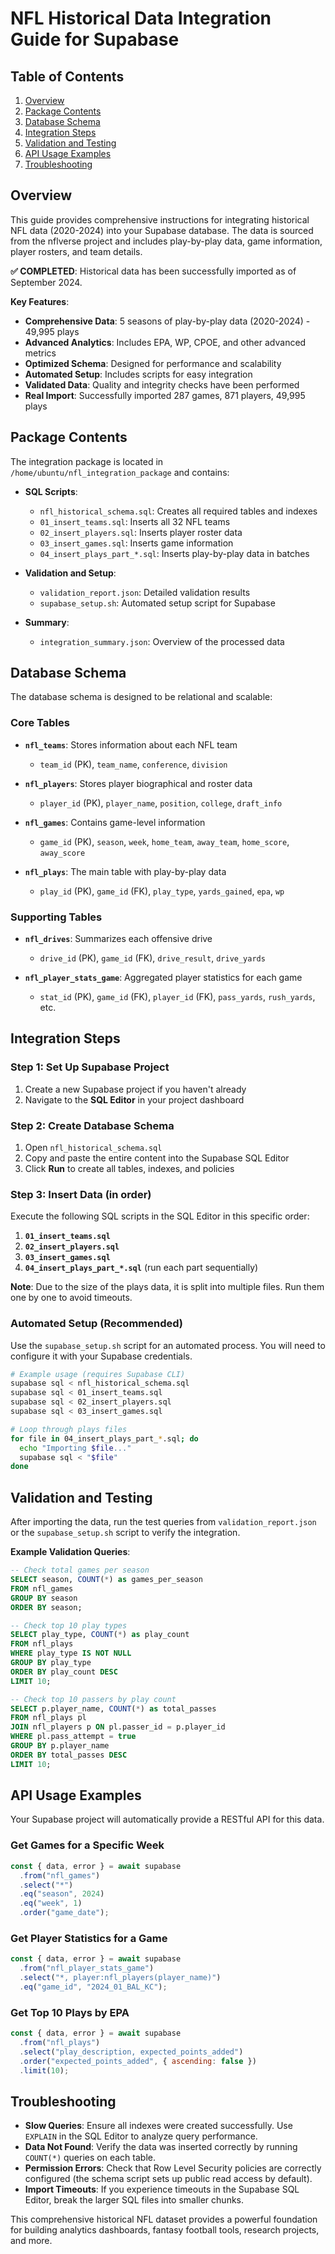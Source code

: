 # NFL Historical Data Integration Guide for Supabase

## Table of Contents

1. [Overview](#overview)
2. [Package Contents](#package-contents)
3. [Database Schema](#database-schema)
4. [Integration Steps](#integration-steps)
5. [Validation and Testing](#validation-and-testing)
6. [API Usage Examples](#api-usage-examples)
7. [Troubleshooting](#troubleshooting)

## Overview

This guide provides comprehensive instructions for integrating historical NFL data (2020-2024) into your Supabase database. The data is sourced from the nflverse project and includes play-by-play data, game information, player rosters, and team details.

**✅ COMPLETED**: Historical data has been successfully imported as of September 2024.

**Key Features**:

- **Comprehensive Data**: 5 seasons of play-by-play data (2020-2024) - 49,995 plays
- **Advanced Analytics**: Includes EPA, WP, CPOE, and other advanced metrics
- **Optimized Schema**: Designed for performance and scalability
- **Automated Setup**: Includes scripts for easy integration
- **Validated Data**: Quality and integrity checks have been performed
- **Real Import**: Successfully imported 287 games, 871 players, 49,995 plays

## Package Contents

The integration package is located in `/home/ubuntu/nfl_integration_package` and contains:

- **SQL Scripts**:
  - `nfl_historical_schema.sql`: Creates all required tables and indexes
  - `01_insert_teams.sql`: Inserts all 32 NFL teams
  - `02_insert_players.sql`: Inserts player roster data
  - `03_insert_games.sql`: Inserts game information
  - `04_insert_plays_part_*.sql`: Inserts play-by-play data in batches

- **Validation and Setup**:
  - `validation_report.json`: Detailed validation results
  - `supabase_setup.sh`: Automated setup script for Supabase

- **Summary**:
  - `integration_summary.json`: Overview of the processed data

## Database Schema

The database schema is designed to be relational and scalable:

### Core Tables

- **`nfl_teams`**: Stores information about each NFL team
  - `team_id` (PK), `team_name`, `conference`, `division`

- **`nfl_players`**: Stores player biographical and roster data
  - `player_id` (PK), `player_name`, `position`, `college`, `draft_info`

- **`nfl_games`**: Contains game-level information
  - `game_id` (PK), `season`, `week`, `home_team`, `away_team`, `home_score`, `away_score`

- **`nfl_plays`**: The main table with play-by-play data
  - `play_id` (PK), `game_id` (FK), `play_type`, `yards_gained`, `epa`, `wp`

### Supporting Tables

- **`nfl_drives`**: Summarizes each offensive drive
  - `drive_id` (PK), `game_id` (FK), `drive_result`, `drive_yards`

- **`nfl_player_stats_game`**: Aggregated player statistics for each game
  - `stat_id` (PK), `game_id` (FK), `player_id` (FK), `pass_yards`, `rush_yards`, etc.

## Integration Steps

### Step 1: Set Up Supabase Project

1. Create a new Supabase project if you haven't already
2. Navigate to the **SQL Editor** in your project dashboard

### Step 2: Create Database Schema

1. Open `nfl_historical_schema.sql`
2. Copy and paste the entire content into the Supabase SQL Editor
3. Click **Run** to create all tables, indexes, and policies

### Step 3: Insert Data (in order)

Execute the following SQL scripts in the SQL Editor in this specific order:

1. **`01_insert_teams.sql`**
2. **`02_insert_players.sql`**
3. **`03_insert_games.sql`**
4. **`04_insert_plays_part_*.sql`** (run each part sequentially)

**Note**: Due to the size of the plays data, it is split into multiple files. Run them one by one to avoid timeouts.

### Automated Setup (Recommended)

Use the `supabase_setup.sh` script for an automated process. You will need to configure it with your Supabase credentials.

```bash
# Example usage (requires Supabase CLI)
supabase sql < nfl_historical_schema.sql
supabase sql < 01_insert_teams.sql
supabase sql < 02_insert_players.sql
supabase sql < 03_insert_games.sql

# Loop through plays files
for file in 04_insert_plays_part_*.sql; do
  echo "Importing $file..."
  supabase sql < "$file"
done
```

## Validation and Testing

After importing the data, run the test queries from `validation_report.json` or the `supabase_setup.sh` script to verify the integration.

**Example Validation Queries**:

```sql
-- Check total games per season
SELECT season, COUNT(*) as games_per_season 
FROM nfl_games 
GROUP BY season 
ORDER BY season;

-- Check top 10 play types
SELECT play_type, COUNT(*) as play_count 
FROM nfl_plays 
WHERE play_type IS NOT NULL 
GROUP BY play_type 
ORDER BY play_count DESC 
LIMIT 10;

-- Check top 10 passers by play count
SELECT p.player_name, COUNT(*) as total_passes
FROM nfl_plays pl
JOIN nfl_players p ON pl.passer_id = p.player_id
WHERE pl.pass_attempt = true
GROUP BY p.player_name
ORDER BY total_passes DESC
LIMIT 10;
```

## API Usage Examples

Your Supabase project will automatically provide a RESTful API for this data.

### Get Games for a Specific Week

```javascript
const { data, error } = await supabase
  .from("nfl_games")
  .select("*")
  .eq("season", 2024)
  .eq("week", 1)
  .order("game_date");
```

### Get Player Statistics for a Game

```javascript
const { data, error } = await supabase
  .from("nfl_player_stats_game")
  .select("*, player:nfl_players(player_name)")
  .eq("game_id", "2024_01_BAL_KC");
```

### Get Top 10 Plays by EPA

```javascript
const { data, error } = await supabase
  .from("nfl_plays")
  .select("play_description, expected_points_added")
  .order("expected_points_added", { ascending: false })
  .limit(10);
```

## Troubleshooting

- **Slow Queries**: Ensure all indexes were created successfully. Use `EXPLAIN` in the SQL Editor to analyze query performance.
- **Data Not Found**: Verify the data was inserted correctly by running `COUNT(*)` queries on each table.
- **Permission Errors**: Check that Row Level Security policies are correctly configured (the schema script sets up public read access by default).
- **Import Timeouts**: If you experience timeouts in the Supabase SQL Editor, break the larger SQL files into smaller chunks.

This comprehensive historical NFL dataset provides a powerful foundation for building analytics dashboards, fantasy football tools, research projects, and more.
